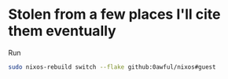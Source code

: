 # Stolen from a few places I'll cite them eventually

Run
```sh
sudo nixos-rebuild switch --flake github:0awful/nixos#guest
```
